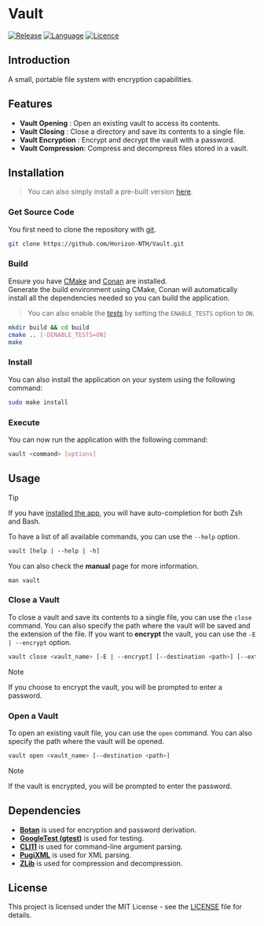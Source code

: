 # Vault

[![Release](https://img.shields.io/badge/Release-v3.2-blueviolet)](https://github.com/Horizon-NTH/Vault/releases)
[![Language](https://img.shields.io/badge/Language-C%2B%2B-0052cf)](https://en.wikipedia.org/wiki/C++)
[![Licence](https://img.shields.io/badge/License-MIT-yellow.svg)](LICENSE)

## Introduction

A small, portable file system with encryption capabilities.

## Features

- **Vault Opening** : Open an existing vault to access its contents.
- **Vault Closing** : Close a directory and save its contents to a single file.
- **Vault Encryption** : Encrypt and decrypt the vault with a password.
- **Vault Compression**: Compress and decompress files stored in a vault.

## Installation

> You can also simply install a pre-built version [here](https://github.com/Horizon-NTH/Vault/releases).

### Get Source Code

You first need to clone the repository with [git](https://git-scm.com).

```bash
git clone https://github.com/Horizon-NTH/Vault.git
```

### Build

Ensure you have [CMake](https://cmake.org/) and [Conan](https://conan.io/) are installed.  
Generate the build environment using CMake, Conan will automatically install all the
dependencies needed so you can build the application.

> You can also enable the [_tests_](https://github.com/google/googletest) by setting the `ENABLE_TESTS` option to `ON`.

```bash
mkdir build && cd build
cmake .. [-DENABLE_TESTS=ON]
make 
```

### Install

You can also install the application on your system using the following command:

```bash
sudo make install
```

### Execute

You can now run the application with the following command:

```bash
vault <command> [options]
```

## Usage

> [!TIP]
> If you have [installed the app](#install), you will have auto-completion for both Zsh and Bash.

To have a list of all available commands, you can use the `--help` option.

```bash
vault [help | --help | -h]
```

You can also check the **manual** page for more information.

```shell
man vault
```

### Close a Vault

To close a vault and save its contents to a single file, you can use the `close` command.
You can also specify the path where the vault will be saved and the extension of the file.
If you want to **encrypt** the vault, you can use the `-E | --encrypt` option.

```bash
vault close <vault_name> [-E | --encrypt] [--destination <path>] [--extension <ext>]
```

> [!NOTE]
> If you choose to encrypt the vault, you will be prompted to enter a password.

### Open a Vault

To open an existing vault file, you can use the `open` command. You can also specify the path where the vault will be
opened.

```bash
vault open <vault_name> [--destination <path>]
```

> [!NOTE]
> If the vault is encrypted, you will be prompted to enter the password.

## Dependencies

- **[Botan](https://botan.randombit.net/)** is used for encryption and password derivation.
- **[GoogleTest (gtest)](https://github.com/google/googletest)** is used for testing.
- **[CLI11](https://github.com/CLIUtils/CLI11)** is used for command-line argument parsing.
- **[PugiXML](https://pugixml.org/)** is used for XML parsing.
- **[ZLib](https://zlib.net/)** is used for compression and decompression.

## License

This project is licensed under the MIT License - see the [LICENSE](LICENSE) file for details.
